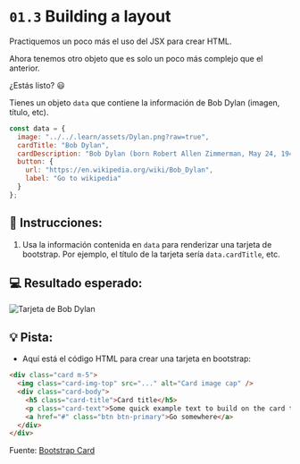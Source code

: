 # `01.3` Building a layout

Practiquemos un poco más el uso del JSX para crear HTML.

Ahora tenemos otro objeto que es solo un poco más complejo que el anterior.
 
¿Estás listo? 😃

Tienes un objeto `data` que contiene la información de Bob Dylan (imagen, título, etc).

```js
const data = {
  image: "../../.learn/assets/Dylan.png?raw=true",
  cardTitle: "Bob Dylan",
  cardDescription: "Bob Dylan (born Robert Allen Zimmerman, May 24, 1941) is an American singer/songwriter, author, and artist who has been an influential figure in popular music and culture for more than five decades.",
  button: {
    url: "https://en.wikipedia.org/wiki/Bob_Dylan",
    label: "Go to wikipedia"
  }
};
```

## 📝 Instrucciones:

1. Usa la información contenida en `data` para renderizar una tarjeta de bootstrap. Por ejemplo, el título de la tarjeta sería `data.cardTitle`, etc.

## 💻 Resultado esperado:
  
![Tarjeta de Bob Dylan](../../.learn/assets/1.4-1.png?raw=true)

## 💡 Pista:

+ Aquí está el código HTML para crear una tarjeta en bootstrap:

```html
<div class="card m-5">
  <img class="card-img-top" src="..." alt="Card image cap" />
  <div class="card-body">
    <h5 class="card-title">Card title</h5>    
    <p class="card-text">Some quick example text to build on the card title and make up the bulk of the cards content.</p>
    <a href="#" class="btn btn-primary">Go somewhere</a>
  </div>
</div>
```

Fuente: [Bootstrap Card](https://getbootstrap.com/docs/5.0/components/card/#example)


